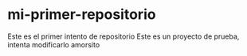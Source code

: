 # mi-primer-repositorio
Este es el primer intento de repositorio
Este es un proyecto de prueba, intenta modificarlo amorsito
